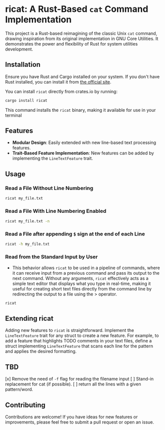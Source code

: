 # ricat: A Rust-Based `cat` Command Implementation

This project is a Rust-based reimagining of the classic Unix `cat` command, drawing inspiration from its original implementation in GNU Core Utilities. It demonstrates the power and flexibility of Rust for system utilities development.


## Installation

Ensure you have Rust and Cargo installed on your system. If you don't have Rust installed, you can install it from [the official site](https://www.rust-lang.org/tools/install).

You can install `ricat` directly from crates.io by running:

```bash
cargo install ricat
```
This command installs the `ricat` binary, making it available for use in your terminal

## Features

- **Modular Design**: Easily extended with new line-based text processing features.
- **Trait-Based Feature Implementation**: New features can be added by implementing the `LineTextFeature` trait.

## Usage

### Read a File Without Line Numbering

```bash
ricat my_file.txt
```

### Read a File With Line Numbering Enabled

```bash
ricat my_file.txt -n
```

### Read a File after appending `$` sign at the end of each Line

```bash
ricat -h my_file.txt
```

### Read from the Standard Input by User
* This behavior allows `ricat` to be used in a pipeline of commands, where it can receive input from a previous command and pass its output to the next command. Without any arguments, `ricat` effectively acts as a simple text editor that displays what you type in real-time, making it useful for creating short text files directly from the command line by redirecting the output to a file using the > operator.

```bash
ricat
```

## Extending ricat

Adding new features to `ricat` is straightforward. Implement the `LineTextFeature` trait for any struct to create a new feature. For example, to add a feature that highlights TODO comments in your text files, define a struct implementing `LineTextFeature` that scans each line for the pattern and applies the desired formatting.

## TBD
[x] Remove the need of `-f` flag for reading the filename input
[ ] Stand-in replacement for cat (if possible).
[ ] return all the lines with a given pattern/word.

## Contributing

Contributions are welcome! If you have ideas for new features or improvements, please feel free to submit a pull request or open an issue.

